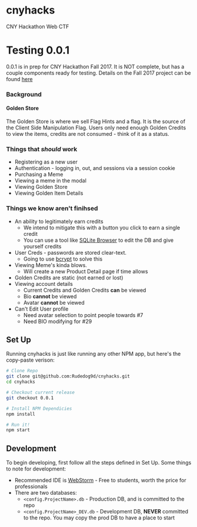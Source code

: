 # cnyhacks
CNY Hackathon Web CTF

# Testing 0.0.1

0.0.1 is in prep for CNY Hackathon Fall 2017. It is NOT complete, but has a couple components ready for testing.
Details on the Fall 2017 project can be found [here](https://github.com/Rudedog9d/cnyhacks/projects/1?fullscreen=true)

### Background

#### Golden Store
The Golden Store is where we sell Flag Hints and a flag. It is the source of the Client Side Manipulation Flag.
Users only need enough Golden Credits to view the items, credits are not consumed - think of it as a status.   

### Things that _should_ work
- Registering as a new user
- Authentication - logging in, out, and sessions via a session cookie
- Purchasing a Meme
- Viewing a meme in the modal
- Viewing Golden Store
- Viewing Golden Item Details

### Things we know aren't finihsed
- An ability to legitimately earn credits
  - We intend to mitigate this with a button you click to earn a single credit
  - You can use a tool like [SQLite Browser](http://sqlitebrowser.org/) to edit the DB and give yourself credits
- User Creds - passwords are stored clear-text. 
  - Going to use [bcrypt](https://www.npmjs.com/package/bcrypt) to solve this
- Viewing Meme's kinda blows.
  - Will create a new Product Detail page if time allows
- Golden Credits are static (not earned or lost)
- Viewing account details
  - Current Credits and Golden Credits **can** be viewed
  - Bio **cannot** be viewed
  - Avatar **cannot** be viewed
- Can't Edit User profile
  - Need avatar selection to point people towards #7
  - Need BIO modifying for #29
  
## Set Up

Running cnyhacks is just like running any other NPM app, but here's the copy-paste verison:
```bash
# Clone Repo
git clone git@github.com:Rudedog9d/cnyhacks.git
cd cnyhacks

# Checkout current release
git checkout 0.0.1 

# Install NPM Dependicies
npm install

# Run it!
npm start
```

## Development

To begin developing, first follow all the steps defined in Set Up. Some things to note for development:
- Recommended IDE is [WebStorm](https://www.jetbrains.com/webstorm/) - Free to students, 
    worth the price for professionals
- There are two databases:
    - `<config.ProjectName>.db` - Production DB, and is committed to the repo
    - `<config.ProjectName>_DEV.db` - Development DB, **NEVER** committed to the repo.
                                      You may copy the prod DB to have a place to start
